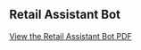 ## Retail Assistant Bot

[View the Retail Assistant Bot PDF](https://www.canva.com/design/DAGNpKu-TSA/WK8EpkJaiIYH8TYT6owpvw/view)

